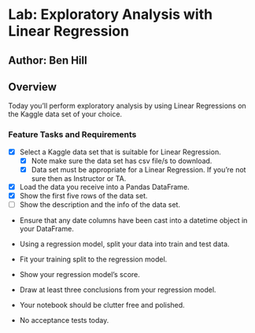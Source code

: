 # Lab: Exploratory Analysis with Linear Regression
## Author: Ben Hill

## Overview
Today you’ll perform exploratory analysis by using Linear Regressions on the Kaggle data set of your choice.

### Feature Tasks and Requirements
- [x] Select a Kaggle data set that is suitable for Linear Regression.
  - [x] Note make sure the data set has csv file/s to download.
  - [x] Data set must be appropriate for a Linear Regression. If you’re not sure then as Instructor or TA.
- [x] Load the data you receive into a Pandas DataFrame.
- [x] Show the first five rows of the data set.
- [ ] Show the description and the info of the data set.
- Ensure that any date columns have been cast into a datetime object in your DataFrame.
- Using a regression model, split your data into train and test data.
- Fit your training split to the regression model.
- Show your regression model’s score.
- Draw at least three conclusions from your regression model.
- Your notebook should be clutter free and polished.

- No acceptance tests today.